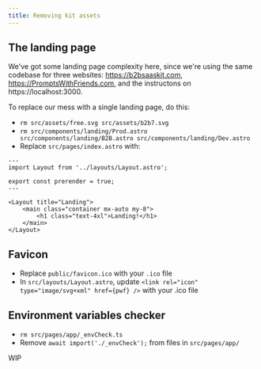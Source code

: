 ```yaml
---
title: Removing kit assets
---
```


## The landing page

We've got some landing page complexity here, since we're using the same codebase for three websites: https://b2bsaaskit.com, https://PromptsWithFriends.com, and the instructons on https://localhost:3000.

To replace our mess with a single landing page, do this:

- `rm src/assets/free.svg src/assets/b2b7.svg`
- `rm src/components/landing/Prod.astro src/components/landing/B2B.astro src/components/landing/Dev.astro`
- Replace `src/pages/index.astro` with:

```
---
import Layout from '../layouts/Layout.astro';

export const prerender = true;
---

<Layout title="Landing">
	<main class="container mx-auto my-8">
		<h1 class="text-4xl">Landing!</h1>
	</main>
</Layout>
```

## Favicon

- Replace `public/favicon.ico` with your `.ico` file
- In `src/layouts/Layout.astro`, update `<link rel="icon" type="image/svg+xml" href={pwf} />` with your .ico file

## Environment variables checker

- `rm src/pages/app/_envCheck.ts`
- Remove `await import('./_envCheck');` from files in `src/pages/app/`

WIP
